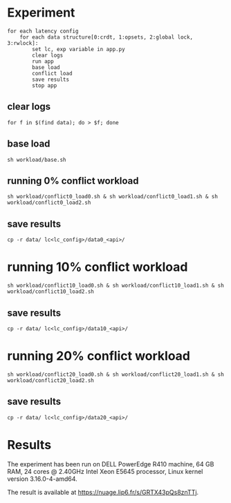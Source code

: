 # Experiment
    for each latency config  
        for each data structure[0:crdt, 1:opsets, 2:global lock, 3:rwlock]:  
            set lc, exp variable in app.py  
            clear logs  
            run app  
            base load  
            conflict load  
            save results  
            stop app

## clear logs
    for f in $(find data); do > $f; done

## base load
    sh workload/base.sh

## running 0% conflict workload
    sh workload/conflict0_load0.sh & sh workload/conflict0_load1.sh & sh workload/conflict0_load2.sh 
## save results
    cp -r data/ lc<lc_config>/data0_<api>/

# running 10% conflict workload
    sh workload/conflict10_load0.sh & sh workload/conflict10_load1.sh & sh workload/conflict10_load2.sh 
## save results
    cp -r data/ lc<lc_config>/data10_<api>/

# running 20% conflict workload
    sh workload/conflict20_load0.sh & sh workload/conflict20_load1.sh & sh workload/conflict20_load2.sh 
## save results
    cp -r data/ lc<lc_config>/data20_<api>/


# Results
The experiment has been run on DELL PowerEdge R410 machine, 64 GB RAM, 24 cores @ 2.40GHz	Intel Xeon E5645 processor,	Linux kernel version 3.16.0-4-amd64.

The result is available at https://nuage.lip6.fr/s/GRTX43pQs8znTTj. 